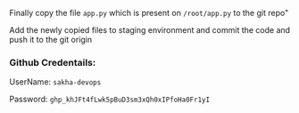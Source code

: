 Finally copy the file `app.py` which is present on `/root/app.py` to the git repo"

Add the newly copied files to staging environment and commit the code and push it to the git origin

### Github Credentails:

UserName: `sakha-devops`

Password: `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`
